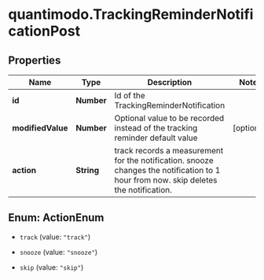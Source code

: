 # quantimodo.TrackingReminderNotificationPost

## Properties
Name | Type | Description | Notes
------------ | ------------- | ------------- | -------------
**id** | **Number** | Id of the TrackingReminderNotification | 
**modifiedValue** | **Number** | Optional value to be recorded instead of the tracking reminder default value | [optional] 
**action** | **String** | track records a measurement for the notification.  snooze changes the notification to 1 hour from now. skip deletes the notification. | 


<a name="ActionEnum"></a>
## Enum: ActionEnum


* `track` (value: `"track"`)

* `snooze` (value: `"snooze"`)

* `skip` (value: `"skip"`)




